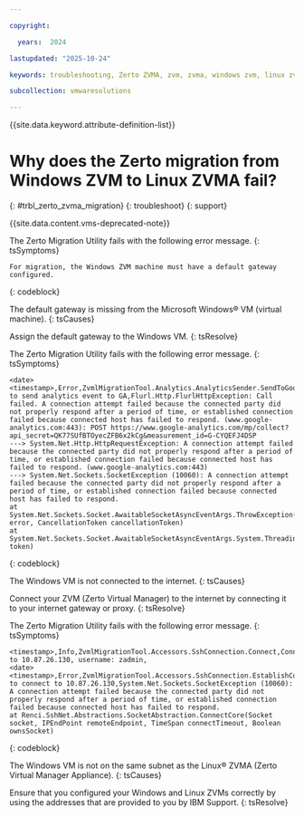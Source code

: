 ```yaml
---

copyright:

  years:  2024

lastupdated: "2025-10-24"

keywords: troubleshooting, Zerto ZVMA, zvm, zvma, windows zvm, linux zvma, zerto migration

subcollection: vmwaresolutions

---
```


{{site.data.keyword.attribute-definition-list}}

# Why does the Zerto migration from Windows ZVM to Linux ZVMA fail?
{: #trbl_zerto_zvma_migration}
{: troubleshoot}
{: support}

{{site.data.content.vms-deprecated-note}}

The Zerto Migration Utility fails with the following error message.
{: tsSymptoms}

```text
For migration, the Windows ZVM machine must have a default gateway configured.
```
{: codeblock}

The default gateway is missing from the Microsoft Windows® VM (virtual machine).
{: tsCauses}

Assign the default gateway to the Windows VM.
{: tsResolve}

The Zerto Migration Utility fails with the following error message.
{: tsSymptoms}

```text
<date> <timestamp>,Error,ZvmlMigrationTool.Analytics.AnalyticsSender.SendToGoogleAnalytics,Failed to send analytics event to GA,Flurl.Http.FlurlHttpException: Call failed. A connection attempt failed because the connected party did not properly respond after a period of time, or established connection failed because connected host has failed to respond. (www.google-analytics.com:443): POST https://www.google-analytics.com/mp/collect?api_secret=QK77SUfBTOyecZFB6x2kCg&measurement_id=G-CYQEFJ4DSP
---> System.Net.Http.HttpRequestException: A connection attempt failed because the connected party did not properly respond after a period of time, or established connection failed because connected host has failed to respond. (www.google-analytics.com:443)
---> System.Net.Sockets.SocketException (10060): A connection attempt failed because the connected party did not properly respond after a period of time, or established connection failed because connected host has failed to respond.
at System.Net.Sockets.Socket.AwaitableSocketAsyncEventArgs.ThrowException(SocketError error, CancellationToken cancellationToken)
at System.Net.Sockets.Socket.AwaitableSocketAsyncEventArgs.System.Threading.Tasks.Sources.IValueTaskSource.GetResult(Int16 token)
```
{: codeblock}

The Windows VM is not connected to the internet.
{: tsCauses}

Connect your ZVM (Zerto Virtual Manager) to the internet by connecting it to your internet gateway or proxy.
{: tsResolve}

The Zerto Migration Utility fails with the following error message.
{: tsSymptoms}

```text
<timestamp>,Info,ZvmlMigrationTool.Accessors.SshConnection.Connect,Connecting to 10.87.26.130, username: zadmin,
<date> <timestamp>,Error,ZvmlMigrationTool.Accessors.SshConnection.EstablishConnection,Failed to connect to 10.87.26.130,System.Net.Sockets.SocketException (10060): A connection attempt failed because the connected party did not properly respond after a period of time, or established connection failed because connected host has failed to respond.
at Renci.SshNet.Abstractions.SocketAbstraction.ConnectCore(Socket socket, IPEndPoint remoteEndpoint, TimeSpan connectTimeout, Boolean ownsSocket)
```
{: codeblock}

The Windows VM is not on the same subnet as the Linux® ZVMA (Zerto Virtual Manager Appliance).
{: tsCauses}

Ensure that you configured your Windows and Linux ZVMs correctly by using the addresses that are provided to you by IBM Support.
{: tsResolve}
